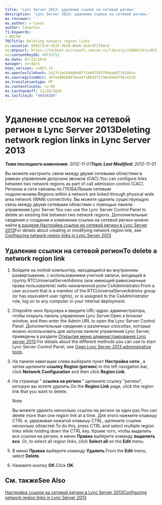 ```yaml
---
title: 'Lync Server 2013: удаление ссылок на сетевой регион'
description: 'Lync Server 2013: удаление ссылок на сетевой регион.'
ms.reviewer: ''
ms.author: v-lanac
author: lanachin
f1.keywords:
- NOCSH
TOCTitle: Deleting network region links
ms:assetid: 839273cd-d23f-4b38-84e6-d2dc972f49cd
ms:mtpsurl: https://technet.microsoft.com/en-us/library/JJ688114(v=OCS.15)
ms:contentKeyID: 49733712
ms.date: 07/23/2014
manager: serdars
mtps_version: v=OCS.15
ms.openlocfilehash: 5a17c1ec64460e0f7cb447597f94aadd7fd2a9ca
ms.sourcegitcommit: 36fee89bb887bea4f18b19f17a8c69daf5bc423d
ms.translationtype: MT
ms.contentlocale: ru-RU
ms.lasthandoff: 11/26/2020
ms.locfileid: "49430289"
---
```

# <a name="deleting-network-region-links-in-lync-server-2013"></a><span data-ttu-id="320b2-103">Удаление ссылок на сетевой регион в Lync Server 2013</span><span class="sxs-lookup"><span data-stu-id="320b2-103">Deleting network region links in Lync Server 2013</span></span>

<div data-xmlns="http://www.w3.org/1999/xhtml">

<div class="topic" data-xmlns="http://www.w3.org/1999/xhtml" data-msxsl="urn:schemas-microsoft-com:xslt" data-cs="https://msdn.microsoft.com/">

<div data-asp="https://msdn2.microsoft.com/asp">



</div>

<div id="mainSection">

<div id="mainBody"><span data-ttu-id="320b2-104">

<span> </span></span><span class="sxs-lookup"><span data-stu-id="320b2-104">

<span> </span></span></span>

<span data-ttu-id="320b2-105">_**Тема последнего изменения:** 2012-11-01_</span><span class="sxs-lookup"><span data-stu-id="320b2-105">_**Topic Last Modified:** 2012-11-01_</span></span>

<span data-ttu-id="320b2-106">Вы можете настроить связи между двумя сетевыми областями в рамках управления допуском звонков (CAC).</span><span class="sxs-lookup"><span data-stu-id="320b2-106">You can configure links between two network regions as part of call admission control (CAC).</span></span> <span data-ttu-id="320b2-107">Регионы в сети связаны по ГЛОБАЛЬным сетевым подключениям.</span><span class="sxs-lookup"><span data-stu-id="320b2-107">Regions within a network are linked through physical wide area network (WAN) connectivity.</span></span> <span data-ttu-id="320b2-108">Вы можете удалить существующую связь между двумя сетевыми областями с помощью панели управления Lync Server.</span><span class="sxs-lookup"><span data-stu-id="320b2-108">You can use the Lync Server Control Panel to delete an existing link between two network regions.</span></span> <span data-ttu-id="320b2-109">Дополнительные сведения о создании и изменении ссылки на сетевой регион можно найти [в разделе Настройка ссылок на сетевой регион в Lync Server 2013](lync-server-2013-configuring-network-region-links.md)</span><span class="sxs-lookup"><span data-stu-id="320b2-109">For details about creating or modifying network region link, see [Configuring network region links in Lync Server 2013](lync-server-2013-configuring-network-region-links.md)</span></span>

<div>

## <a name="to-delete-a-network-region-link"></a><span data-ttu-id="320b2-110">Удаление ссылки на сетевой регион</span><span class="sxs-lookup"><span data-stu-id="320b2-110">To delete a network region link</span></span>

1.  <span data-ttu-id="320b2-111">Войдите на любой компьютер, находящийся во внутреннем развертывании, с использованием учетной записи, входящей в группу RTCUniversalServerAdmins (или имеющей равнозначные права пользователя) либо назначенной роли CsAdministrator.</span><span class="sxs-lookup"><span data-stu-id="320b2-111">From a user account that is a member of the RTCUniversalServerAdmins group (or has equivalent user rights), or is assigned to the CsAdministrator role, log on to any computer in your internal deployment.</span></span>

2.  <span data-ttu-id="320b2-112">Откройте окно браузера и введите URL-адрес администратора, чтобы открыть панель управления Lync Server.</span><span class="sxs-lookup"><span data-stu-id="320b2-112">Open a browser window, and then enter the Admin URL to open the Lync Server Control Panel.</span></span> <span data-ttu-id="320b2-113">Дополнительные сведения о различных способах, которые можно использовать для запуска панели управления Lync Server, приведены в разделе [Открытие меню администрирования Lync server 2013](lync-server-2013-open-lync-server-administrative-tools.md).</span><span class="sxs-lookup"><span data-stu-id="320b2-113">For details about the different methods you can use to start Lync Server Control Panel, see [Open Lync Server 2013 administrative tools](lync-server-2013-open-lync-server-administrative-tools.md).</span></span>

3.  <span data-ttu-id="320b2-114">На панели навигации слева выберите пункт **Настройка сети** , а затем щелкните **ссылку Region (регион**).</span><span class="sxs-lookup"><span data-stu-id="320b2-114">In the left navigation bar, click **Network Configuration** and then click **Region Link**.</span></span>

4.  <span data-ttu-id="320b2-115">На странице " **ссылка на регион** " щелкните ссылку "регион", которую вы хотите удалить.</span><span class="sxs-lookup"><span data-stu-id="320b2-115">On the **Region Link** page, click the region link that you want to delete.</span></span>
    
    <div>
    

    > [!NOTE]  
    > <span data-ttu-id="320b2-116">Вы можете удалить несколько ссылок на регион за один раз.</span><span class="sxs-lookup"><span data-stu-id="320b2-116">You can delete more than one region link at a time.</span></span> <span data-ttu-id="320b2-117">Для этого нажмите клавишу CTRL и, удерживая нажатой клавишу CTRL, щелкните ссылки несколько областей.</span><span class="sxs-lookup"><span data-stu-id="320b2-117">To do this, press CTRL and select multiple region links while holding down the CTRL key.</span></span> <span data-ttu-id="320b2-118">Кроме того, чтобы выделить все ссылки на регион, в меню <STRONG>Правка</STRONG> выберите команду <STRONG>выделить все</STRONG> .</span><span class="sxs-lookup"><span data-stu-id="320b2-118">Or, to select all region links, click <STRONG>Select all</STRONG> on the <STRONG>Edit</STRONG> menu.</span></span>

    
    </div>

5.  <span data-ttu-id="320b2-119">В меню **Правка** выберите команду **Удалить**.</span><span class="sxs-lookup"><span data-stu-id="320b2-119">From the **Edit** menu, select **Delete**.</span></span>

6.  <span data-ttu-id="320b2-120">Нажмите кнопку **ОК**.</span><span class="sxs-lookup"><span data-stu-id="320b2-120">Click **OK**.</span></span>

</div>

<div>

## <a name="see-also"></a><span data-ttu-id="320b2-121">См. также</span><span class="sxs-lookup"><span data-stu-id="320b2-121">See Also</span></span>


[<span data-ttu-id="320b2-122">Настройка ссылок на сетевой регион в Lync Server 2013</span><span class="sxs-lookup"><span data-stu-id="320b2-122">Configuring network region links in Lync Server 2013</span></span>](lync-server-2013-configuring-network-region-links.md)  
  

<span data-ttu-id="320b2-123"></div>

</div>

<span> </span>

</div>

</div>

</span><span class="sxs-lookup"><span data-stu-id="320b2-123"></div>

</div>

<span> </span>

</div>

</div>

</span></span></div>

